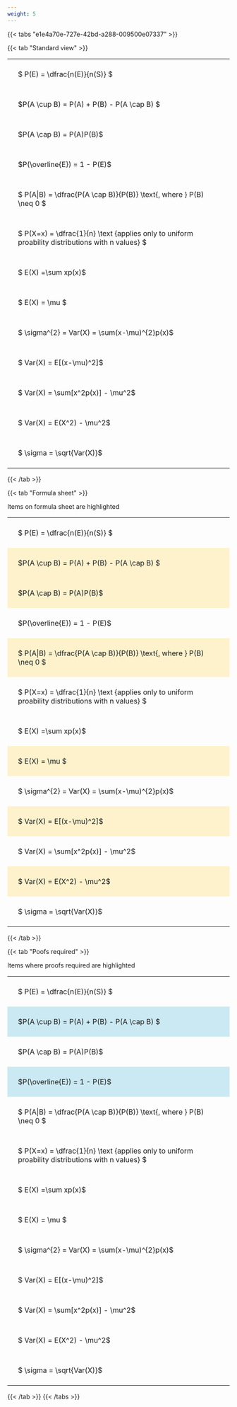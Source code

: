 ```yaml
---
weight: 5
---
```


{{< tabs "e1e4a70e-727e-42bd-a288-009500e07337" >}}

{{< tab "Standard view" >}}

<style type="text/css">
#T_b2c02 th.col_heading {
  text-align: left;
  font-size: 1em;
}
#T_b2c02 td {
  text-align: left;
  font-size: 1em;
  padding: 1.5em;
}
</style>
<table id="T_b2c02">
  <thead>
  </thead>
  <tbody>
    <tr>
      <td id="T_b2c02_row0_col0" class="data row0 col0" >$ P(E) = \dfrac{n(E)}{n(S)} $</td>
    </tr>
    <tr>
      <td id="T_b2c02_row1_col0" class="data row1 col0" >$P(A \cup B) = P(A) + P(B) - P(A \cap B) $</td>
    </tr>
    <tr>
      <td id="T_b2c02_row2_col0" class="data row2 col0" >$P(A \cap B)  = P(A)P(B)$</td>
    </tr>
    <tr>
      <td id="T_b2c02_row3_col0" class="data row3 col0" >$P(\overline{E}) = 1 - P(E)$</td>
    </tr>
    <tr>
      <td id="T_b2c02_row4_col0" class="data row4 col0" >$ P(A|B) = \dfrac{P(A \cap B)}{P(B)} \text{, where } P(B) \neq 0 $</td>
    </tr>
    <tr>
      <td id="T_b2c02_row5_col0" class="data row5 col0" >$ P(X=x) =  \dfrac{1}{n} 
\text {applies only to uniform proability distributions with n values} $</td>
    </tr>
    <tr>
      <td id="T_b2c02_row6_col0" class="data row6 col0" >$ E(X) =\sum xp(x)$</td>
    </tr>
    <tr>
      <td id="T_b2c02_row7_col0" class="data row7 col0" >$ E(X) = \mu $</td>
    </tr>
    <tr>
      <td id="T_b2c02_row8_col0" class="data row8 col0" >$ \sigma^{2} = Var(X) = \sum(x-\mu)^{2}p(x)$</td>
    </tr>
    <tr>
      <td id="T_b2c02_row9_col0" class="data row9 col0" >$ Var(X) = E[(x-\mu)^2]$</td>
    </tr>
    <tr>
      <td id="T_b2c02_row10_col0" class="data row10 col0" >$ Var(X) = \sum[x^2p(x)] - \mu^2$</td>
    </tr>
    <tr>
      <td id="T_b2c02_row11_col0" class="data row11 col0" >$ Var(X) = E(X^2) - \mu^2$</td>
    </tr>
    <tr>
      <td id="T_b2c02_row12_col0" class="data row12 col0" >$ \sigma = \sqrt{Var(X)}$</td>
    </tr>
  </tbody>
</table>
{{< /tab >}}

{{< tab "Formula sheet" >}}

Items on formula sheet are highlighted 
<br>
<style type="text/css">
#T_8d646 th.col_heading {
  text-align: left;
  font-size: 1em;
}
#T_8d646 td {
  text-align: left;
  font-size: 1em;
  padding: 1.5em;
}
#T_8d646_row0_col0, #T_8d646_row3_col0, #T_8d646_row5_col0, #T_8d646_row6_col0, #T_8d646_row8_col0, #T_8d646_row10_col0, #T_8d646_row12_col0 {
  background-color: rgba(0,0,0,0);
}
#T_8d646_row1_col0, #T_8d646_row2_col0, #T_8d646_row4_col0, #T_8d646_row7_col0, #T_8d646_row9_col0, #T_8d646_row11_col0 {
  background-color: rgba(255,194,10, 0.2);
}
</style>
<table id="T_8d646">
  <thead>
  </thead>
  <tbody>
    <tr>
      <td id="T_8d646_row0_col0" class="data row0 col0" >$ P(E) = \dfrac{n(E)}{n(S)} $</td>
    </tr>
    <tr>
      <td id="T_8d646_row1_col0" class="data row1 col0" >$P(A \cup B) = P(A) + P(B) - P(A \cap B) $</td>
    </tr>
    <tr>
      <td id="T_8d646_row2_col0" class="data row2 col0" >$P(A \cap B)  = P(A)P(B)$</td>
    </tr>
    <tr>
      <td id="T_8d646_row3_col0" class="data row3 col0" >$P(\overline{E}) = 1 - P(E)$</td>
    </tr>
    <tr>
      <td id="T_8d646_row4_col0" class="data row4 col0" >$ P(A|B) = \dfrac{P(A \cap B)}{P(B)} \text{, where } P(B) \neq 0 $</td>
    </tr>
    <tr>
      <td id="T_8d646_row5_col0" class="data row5 col0" >$ P(X=x) =  \dfrac{1}{n} 
\text {applies only to uniform proability distributions with n values} $</td>
    </tr>
    <tr>
      <td id="T_8d646_row6_col0" class="data row6 col0" >$ E(X) =\sum xp(x)$</td>
    </tr>
    <tr>
      <td id="T_8d646_row7_col0" class="data row7 col0" >$ E(X) = \mu $</td>
    </tr>
    <tr>
      <td id="T_8d646_row8_col0" class="data row8 col0" >$ \sigma^{2} = Var(X) = \sum(x-\mu)^{2}p(x)$</td>
    </tr>
    <tr>
      <td id="T_8d646_row9_col0" class="data row9 col0" >$ Var(X) = E[(x-\mu)^2]$</td>
    </tr>
    <tr>
      <td id="T_8d646_row10_col0" class="data row10 col0" >$ Var(X) = \sum[x^2p(x)] - \mu^2$</td>
    </tr>
    <tr>
      <td id="T_8d646_row11_col0" class="data row11 col0" >$ Var(X) = E(X^2) - \mu^2$</td>
    </tr>
    <tr>
      <td id="T_8d646_row12_col0" class="data row12 col0" >$ \sigma = \sqrt{Var(X)}$</td>
    </tr>
  </tbody>
</table>
{{< /tab >}}

{{< tab "Poofs required" >}}

Items where proofs required are highlighted 
<br>
<style type="text/css">
#T_ba310 th.col_heading {
  text-align: left;
  font-size: 1em;
}
#T_ba310 td {
  text-align: left;
  font-size: 1em;
  padding: 1.5em;
}
#T_ba310_row0_col0, #T_ba310_row2_col0, #T_ba310_row4_col0, #T_ba310_row5_col0, #T_ba310_row6_col0, #T_ba310_row7_col0, #T_ba310_row8_col0, #T_ba310_row9_col0, #T_ba310_row10_col0, #T_ba310_row11_col0, #T_ba310_row12_col0 {
  background-color: rgba(0,0,0,0);
}
#T_ba310_row1_col0, #T_ba310_row3_col0 {
  background-color: rgba(0,150,200, 0.2);
}
</style>
<table id="T_ba310">
  <thead>
  </thead>
  <tbody>
    <tr>
      <td id="T_ba310_row0_col0" class="data row0 col0" >$ P(E) = \dfrac{n(E)}{n(S)} $</td>
    </tr>
    <tr>
      <td id="T_ba310_row1_col0" class="data row1 col0" >$P(A \cup B) = P(A) + P(B) - P(A \cap B) $</td>
    </tr>
    <tr>
      <td id="T_ba310_row2_col0" class="data row2 col0" >$P(A \cap B)  = P(A)P(B)$</td>
    </tr>
    <tr>
      <td id="T_ba310_row3_col0" class="data row3 col0" >$P(\overline{E}) = 1 - P(E)$</td>
    </tr>
    <tr>
      <td id="T_ba310_row4_col0" class="data row4 col0" >$ P(A|B) = \dfrac{P(A \cap B)}{P(B)} \text{, where } P(B) \neq 0 $</td>
    </tr>
    <tr>
      <td id="T_ba310_row5_col0" class="data row5 col0" >$ P(X=x) =  \dfrac{1}{n} 
\text {applies only to uniform proability distributions with n values} $</td>
    </tr>
    <tr>
      <td id="T_ba310_row6_col0" class="data row6 col0" >$ E(X) =\sum xp(x)$</td>
    </tr>
    <tr>
      <td id="T_ba310_row7_col0" class="data row7 col0" >$ E(X) = \mu $</td>
    </tr>
    <tr>
      <td id="T_ba310_row8_col0" class="data row8 col0" >$ \sigma^{2} = Var(X) = \sum(x-\mu)^{2}p(x)$</td>
    </tr>
    <tr>
      <td id="T_ba310_row9_col0" class="data row9 col0" >$ Var(X) = E[(x-\mu)^2]$</td>
    </tr>
    <tr>
      <td id="T_ba310_row10_col0" class="data row10 col0" >$ Var(X) = \sum[x^2p(x)] - \mu^2$</td>
    </tr>
    <tr>
      <td id="T_ba310_row11_col0" class="data row11 col0" >$ Var(X) = E(X^2) - \mu^2$</td>
    </tr>
    <tr>
      <td id="T_ba310_row12_col0" class="data row12 col0" >$ \sigma = \sqrt{Var(X)}$</td>
    </tr>
  </tbody>
</table>
{{< /tab >}}
{{< /tabs >}}